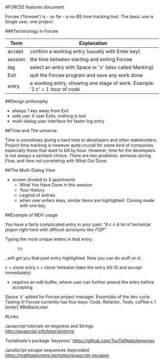 #FORCEE features document

Forcee ('foresee') is - so far - a no-BS time tracking tool.
The basic use is Single user, one project.

###Terminology in Forcee

Term | Explanation
-----|------------
accept | confirm a worklog entry (usually with Enter key)
session | the time between starting and exiting Forcee
tag | select an entry with Space or 'x' (also called Marking)
Exit | quit the Forcee program and save any work done
entry | a worklog entry, showing one stage of work. Example: '1 c' = 1 hour of code

##Design philosophy

- always 1 key away from Exit
- safe use: if user Exits, nothing is lost
- multi-dialog user interface for faster log entry

##Time and The universe

Time is sometimes giving a hard time to developers and other
stakeholders. Project time tracking is however quite crucial
for some kind of companies, especially those that want to
bill by hour. However, time for the developers is not always
a sentient choice. There are two problems: amnesia during Flow,
and time not correlating with What Got Done.


##The Multi-Dialog View
- screen divided to 3 apartments
  - What You Have Done in this session
  - Your History
  - Legend of entries
  - when user enters keys, similar items are highlighted. Cloning
    made with one key.


##Example of MDV usage

You have a fairly complicated entry in your past:
"4 c c A lot of technical jargon right here with difficult acronyms like iTQP"

Typing the most unique letters in that entry:
> itq

..will get you that past entry highlighted. Now you can do stuff on it:

c    = clone entry
v    = clone Verbatim (take the entry AS-IS and accept immediately)

- requires an edit buffer, where user can further amend the entry before accepting

Sauna 's' added for Forcee project manager. Essentials of the dev cycle. Testing it!
Forcee currently has four keys: Code, Refactor, Tests, coFfee 
s 1 [enter] #BeBackLater

#Links

Javascript tutorials on keypress and Strings
http://javascript.info/tutorial/string

Tootallnate's package 'keypress'
https://github.com/TooTallNate/keypress

JavaScript escape sequences (keycodes)
https://mathiasbynens.be/notes/javascript-escapes

